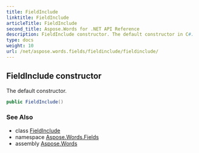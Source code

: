 ```yaml
---
title: FieldInclude
linktitle: FieldInclude
articleTitle: FieldInclude
second_title: Aspose.Words for .NET API Reference
description: FieldInclude constructor. The default constructor in C#.
type: docs
weight: 10
url: /net/aspose.words.fields/fieldinclude/fieldinclude/
---
```

## FieldInclude constructor

The default constructor.

```csharp
public FieldInclude()
```

### See Also

* class [FieldInclude](../)
* namespace [Aspose.Words.Fields](../../fieldinclude/)
* assembly [Aspose.Words](../../../)
